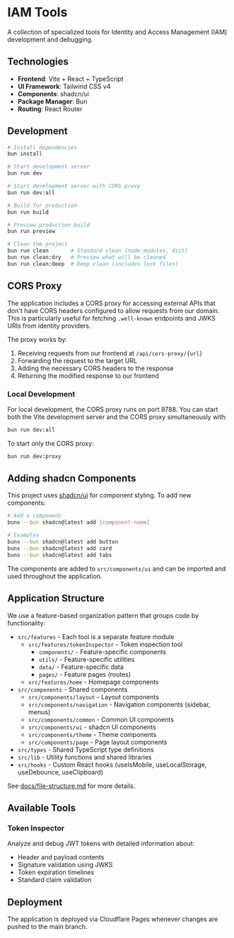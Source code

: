 # IAM Tools

A collection of specialized tools for Identity and Access Management (IAM) development and debugging.

## Technologies

- **Frontend**: Vite + React + TypeScript
- **UI Framework**: Tailwind CSS v4
- **Components**: shadcn/ui
- **Package Manager**: Bun
- **Routing**: React Router

## Development

```bash
# Install dependencies
bun install

# Start development server
bun run dev

# Start development server with CORS proxy
bun run dev:all

# Build for production
bun run build

# Preview production build
bun run preview

# Clean the project
bun run clean       # Standard clean (node_modules, dist)
bun run clean:dry   # Preview what will be cleaned
bun run clean:deep  # Deep clean (includes lock files)
```

## CORS Proxy

The application includes a CORS proxy for accessing external APIs that don't have CORS headers configured to allow requests from our domain. This is particularly useful for fetching `.well-known` endpoints and JWKS URIs from identity providers.

The proxy works by:

1. Receiving requests from our frontend at `/api/cors-proxy/{url}`
2. Forwarding the request to the target URL
3. Adding the necessary CORS headers to the response
4. Returning the modified response to our frontend

### Local Development

For local development, the CORS proxy runs on port 8788. You can start both the Vite development server and the CORS proxy simultaneously with:

```bash
bun run dev:all
```

To start only the CORS proxy:

```bash
bun run dev:proxy
```

## Adding shadcn Components

This project uses [shadcn/ui](https://ui.shadcn.com/) for component styling. To add new components:

```bash
# Add a component
bunx --bun shadcn@latest add [component-name]

# Examples
bunx --bun shadcn@latest add button
bunx --bun shadcn@latest add card
bunx --bun shadcn@latest add tabs
```

The components are added to `src/components/ui` and can be imported and used throughout the application.

## Application Structure

We use a feature-based organization pattern that groups code by functionality:

- `src/features` - Each tool is a separate feature module
  - `src/features/tokenInspector` - Token inspection tool
    - `components/` - Feature-specific components
    - `utils/` - Feature-specific utilities
    - `data/` - Feature-specific data
    - `pages/` - Feature pages (routes)
  - `src/features/home` - Homepage components
- `src/components` - Shared components
  - `src/components/layout` - Layout components
  - `src/components/navigation` - Navigation components (sidebar, menus)
  - `src/components/common` - Common UI components
  - `src/components/ui` - shadcn UI components
  - `src/components/theme` - Theme components
  - `src/components/page` - Page layout components
- `src/types` - Shared TypeScript type definitions
- `src/lib` - Utility functions and shared libraries
- `src/hooks` - Custom React hooks (useIsMobile, useLocalStorage, useDebounce, useClipboard)

See [docs/file-structure.md](docs/file-structure.md) for more details.

## Available Tools

### Token Inspector

Analyze and debug JWT tokens with detailed information about:
- Header and payload contents
- Signature validation using JWKS
- Token expiration timelines
- Standard claim validation

## Deployment

The application is deployed via Cloudflare Pages whenever changes are pushed to the main branch.
